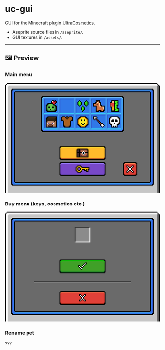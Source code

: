# uc-gui

GUI for the Minecraft plugin [UltraCosmetics](https://github.com/datatags/UltraCosmetics).

- Aseprite source files in `/aseprite/`.
- GUI textures in `/assets/`.

---

## 🖼️ Preview

### Main menu

![Main menu](.github/readme-assets/do-not-use-main-menu.png)

### Buy menu (keys, cosmetics etc.)

![Buy menu](.github/readme-assets/do-not-use-buy-menu.png)

### Rename pet

???
